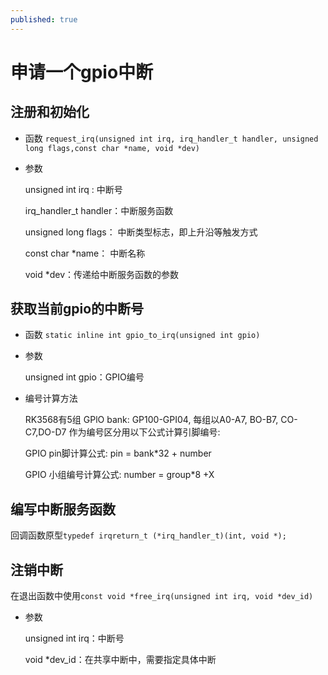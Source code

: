 ```yaml
---
published: true
---
```

# 申请一个gpio中断

## 注册和初始化
- 函数
  `request_irq(unsigned int irq, irq_handler_t handler, unsigned long flags,const char *name, void *dev)`

- 参数

  unsigned int irq :           中断号

  irq_handler_t handler：中断服务函数

  unsigned long flags：   中断类型标志，即上升沿等触发方式

  const char *name： 中断名称

  void *dev：传递给中断服务函数的参数

## 获取当前gpio的中断号
- 函数
  `static inline int gpio_to_irq(unsigned int gpio)`

- 参数

    unsigned int gpio：GPIO编号

- 编号计算方法

    RK3568有5组 GPlO bank: GP100-GPI04,  每组以A0-A7, BO-B7, CO-C7,DO-D7 作为编号区分用以下公式计算引脚编号:

    GPIO pin脚计算公式: pin = bank*32 + number

    GPIO 小组编号计算公式: number = group*8 +X

## 编写中断服务函数

​		回调函数原型`typedef irqreturn_t (*irq_handler_t)(int, void *);`

## 注销中断

​		在退出函数中使用`const void *free_irq(unsigned int irq, void *dev_id)`

- 参数

    unsigned int irq：中断号

    void *dev_id：在共享中断中，需要指定具体中断
